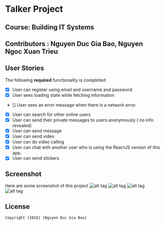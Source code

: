 # Talker Project
## Course: Building IT Systems
## Contributors : Nguyen Duc Gia Bao, Nguyen Ngoc Xuan Trieu

## User Stories

The following **required** functionality is completed:

- [x] User can register using email and username and password
- [x] User sees loading state while fetching information
- [] User sees an error message when there is a network error.
- [x] User can search for other online users
- [x] User can send their private messages to users anonymously ( no info revealed)
- [x] User can send message
- [x] User can send video
- [x] User can do video calling
- [x] User can chat with another user who is using the ReactJS version of this app.
- [x] User can send stickers

## Screenshot

Here are some screenshot of this project
![alt tag](https://s28.postimg.org/fn3zi3dwd/Screen_Shot_2017_01_07_at_12_26_55_AM.png)
![alt tag](https://s28.postimg.org/m230erkm5/Screen_Shot_2017_01_07_at_12_27_49_AM.png)
![alt tag](https://s28.postimg.org/jysl73kt9/Screen_Shot_2017_01_07_at_12_27_54_AM.png)
![alt tag](https://s28.postimg.org/l2cpj25gd/Screen_Shot_2017_01_07_at_12_30_07_AM.png)


## License

    Copyright [2016] [Nguyen Duc Gia Bao]

